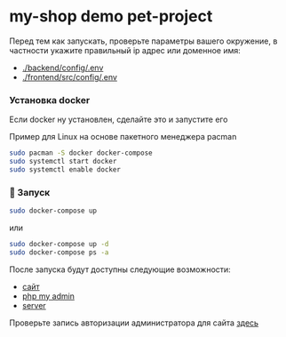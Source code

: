 # my-shop demo pet-project

Перед тем как запускать, проверьте параметры вашего окружение, в частности укажите правильный ip адрес или доменное имя:



* [./backend/config/.env](./backend/config/.env)
* [./frontend/src/config/.env](./frontend/src/config/.env)


### Установка docker
Если docker ну установлен, сделайте это и запустите его

Пример для Linux на основе пакетного менеджера pacman

``` sh
sudo pacman -S docker docker-compose
sudo systemctl start docker
sudo systemctl enable docker
```

### 🚀 Запуск

``` sh
sudo docker-compose up
```

или


``` sh
sudo docker-compose up -d
sudo docker-compose ps -a
```


После запуска будут доступны следующие возможности:

* [сайт](http://127.0.0.1:3000)
* [php my admin](http://127.0.0.1:8080)
* [server](http://127.0.0.1:4000)

Проверьте запись авторизации администратора для сайта [здесь](./sql/readme.md)
